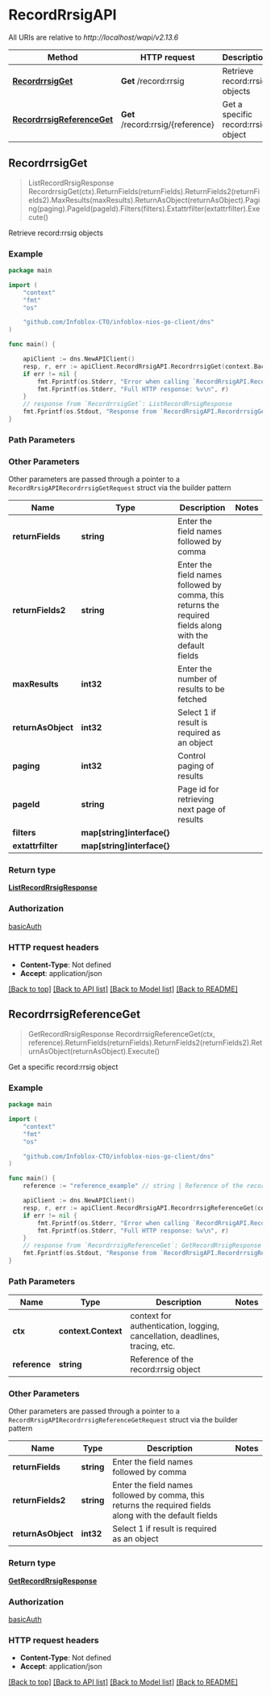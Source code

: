 # RecordRrsigAPI

All URIs are relative to *http://localhost/wapi/v2.13.6*

Method | HTTP request | Description
------------- | ------------- | -------------
[**RecordrrsigGet**](RecordRrsigAPI.md#RecordrrsigGet) | **Get** /record:rrsig | Retrieve record:rrsig objects
[**RecordrrsigReferenceGet**](RecordRrsigAPI.md#RecordrrsigReferenceGet) | **Get** /record:rrsig/{reference} | Get a specific record:rrsig object



## RecordrrsigGet

> ListRecordRrsigResponse RecordrrsigGet(ctx).ReturnFields(returnFields).ReturnFields2(returnFields2).MaxResults(maxResults).ReturnAsObject(returnAsObject).Paging(paging).PageId(pageId).Filters(filters).Extattrfilter(extattrfilter).Execute()

Retrieve record:rrsig objects



### Example

```go
package main

import (
	"context"
	"fmt"
	"os"

	"github.com/Infoblox-CTO/infoblox-nios-go-client/dns"
)

func main() {

	apiClient := dns.NewAPIClient()
	resp, r, err := apiClient.RecordRrsigAPI.RecordrrsigGet(context.Background()).Execute()
	if err != nil {
		fmt.Fprintf(os.Stderr, "Error when calling `RecordRrsigAPI.RecordrrsigGet``: %v\n", err)
		fmt.Fprintf(os.Stderr, "Full HTTP response: %v\n", r)
	}
	// response from `RecordrrsigGet`: ListRecordRrsigResponse
	fmt.Fprintf(os.Stdout, "Response from `RecordRrsigAPI.RecordrrsigGet`: %v\n", resp)
}
```

### Path Parameters



### Other Parameters

Other parameters are passed through a pointer to a `RecordRrsigAPIRecordrrsigGetRequest` struct via the builder pattern


Name | Type | Description  | Notes
------------- | ------------- | ------------- | -------------
**returnFields** | **string** | Enter the field names followed by comma | 
**returnFields2** | **string** | Enter the field names followed by comma, this returns the required fields along with the default fields | 
**maxResults** | **int32** | Enter the number of results to be fetched | 
**returnAsObject** | **int32** | Select 1 if result is required as an object | 
**paging** | **int32** | Control paging of results | 
**pageId** | **string** | Page id for retrieving next page of results | 
**filters** | **map[string]interface{}** |  | 
**extattrfilter** | **map[string]interface{}** |  | 

### Return type

[**ListRecordRrsigResponse**](ListRecordRrsigResponse.md)

### Authorization

[basicAuth](../README.md#basicAuth)

### HTTP request headers

- **Content-Type**: Not defined
- **Accept**: application/json

[[Back to top]](#) [[Back to API list]](../README.md#documentation-for-api-endpoints)
[[Back to Model list]](../README.md#documentation-for-models)
[[Back to README]](../README.md)


## RecordrrsigReferenceGet

> GetRecordRrsigResponse RecordrrsigReferenceGet(ctx, reference).ReturnFields(returnFields).ReturnFields2(returnFields2).ReturnAsObject(returnAsObject).Execute()

Get a specific record:rrsig object



### Example

```go
package main

import (
	"context"
	"fmt"
	"os"

	"github.com/Infoblox-CTO/infoblox-nios-go-client/dns"
)

func main() {
	reference := "reference_example" // string | Reference of the record:rrsig object

	apiClient := dns.NewAPIClient()
	resp, r, err := apiClient.RecordRrsigAPI.RecordrrsigReferenceGet(context.Background(), reference).Execute()
	if err != nil {
		fmt.Fprintf(os.Stderr, "Error when calling `RecordRrsigAPI.RecordrrsigReferenceGet``: %v\n", err)
		fmt.Fprintf(os.Stderr, "Full HTTP response: %v\n", r)
	}
	// response from `RecordrrsigReferenceGet`: GetRecordRrsigResponse
	fmt.Fprintf(os.Stdout, "Response from `RecordRrsigAPI.RecordrrsigReferenceGet`: %v\n", resp)
}
```

### Path Parameters


Name | Type | Description  | Notes
------------- | ------------- | ------------- | -------------
**ctx** | **context.Context** | context for authentication, logging, cancellation, deadlines, tracing, etc.
**reference** | **string** | Reference of the record:rrsig object | 

### Other Parameters

Other parameters are passed through a pointer to a `RecordRrsigAPIRecordrrsigReferenceGetRequest` struct via the builder pattern


Name | Type | Description  | Notes
------------- | ------------- | ------------- | -------------
**returnFields** | **string** | Enter the field names followed by comma | 
**returnFields2** | **string** | Enter the field names followed by comma, this returns the required fields along with the default fields | 
**returnAsObject** | **int32** | Select 1 if result is required as an object | 

### Return type

[**GetRecordRrsigResponse**](GetRecordRrsigResponse.md)

### Authorization

[basicAuth](../README.md#basicAuth)

### HTTP request headers

- **Content-Type**: Not defined
- **Accept**: application/json

[[Back to top]](#) [[Back to API list]](../README.md#documentation-for-api-endpoints)
[[Back to Model list]](../README.md#documentation-for-models)
[[Back to README]](../README.md)

